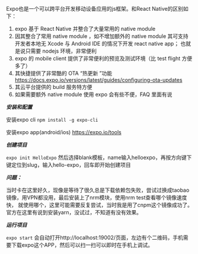 Expo也是一个可以跨平台开发移动设备应用的js框架。和React Native的区别如下：

1. expo 基于 React Native 并整合了大量常用的 native module
2. 因其整合了常用 native module ，如不增加额外的 native module 其可支持开发者本地无 Xcode 与 Android IDE 的情况下开发 react native app；
  也就是说只需要 nodejs 环境，非常便利
3. expo 的 mobile client 提供了非常便利的预览及测试环境（比 test flight 方便多了）
4. 其快捷提供了非常酷的 OTA “热更新 ”功能 https://docs.expo.io/versions/latest/guides/configuring-ota-updates
5. 其云平台提供的 build 服务特方便
6. 如果需要额外 native module 使用 expo 会有些不便，FAQ 里面有说


***安装和配置***

安装expo cli
`npm install -g expo-cli`

安装expo app(android/ios)
https://expo.io/tools

***创建项目***

`expo init HelloExpo`
然后选择blank模板，name输入helloexpo，再按方向键下键定位到slug，输入hello-expo，回车即开始创建项目

***问题：***

当时卡在这里好久，现像是等待了很久总是下载依赖包失败，尝试过换成taobao镜像，用VPN都没用，最后安装上了nrm模块，使用nrm test查看哪个镜像速度快，
就使用哪个，这里可能需要反复尝试，当时我是用了cnpm这个镜像成功了。官方在这里有说到安装yarn，没试过，不知道有没有效果。

***运行项目***

`expo start`
会自动打开http://localhost:19002/页面，左边有个二维码，手机需要下载expo这个APP，然后可以扫一扫可以即时在手机上调试。




